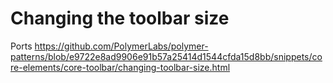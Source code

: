 # Changing the toolbar size

Ports https://github.com/PolymerLabs/polymer-patterns/blob/e9722e8ad9906e91b57a25414d1544cfda15d8bb/snippets/core-elements/core-toolbar/changing-toolbar-size.html